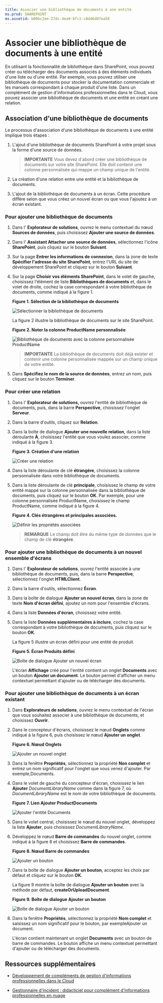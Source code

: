 ```yaml
---
title: Associer une bibliothèque de documents à une entité
ms.prod: SHAREPOINT
ms.assetid: b00bc2ee-27dc-4ea9-bfc2-c8d46d07ea58
---
```



# Associer une bibliothèque de documents à une entité
En utilisant la fonctionnalité de bibliothèque dans SharePoint, vous pouvez créer ou télécharger des documents associés à des éléments individuels d'une liste ou d'une entité. Par exemple, vous pouvez utiliser une bibliothèque de documents pour stocker la documentation commerciale et les manuels correspondant à chaque produit d'une liste. Dans un complément de gestion d'informations professionnelles dans le Cloud, vous pouvez associer une bibliothèque de documents et une entité en créant une relation.
## Association d'une bibliothèque de documents

Le processus d'association d'une bibliothèque de documents à une entité implique trois étapes :
  
    
    

1. L'ajout d'une bibliothèque de documents SharePoint à votre projet sous la forme d'une source de données.
    
    > **IMPORTANTE**
      > Vous devez d'abord créer une bibliothèque de documents sur votre site SharePoint. Elle doit contenir une colonne personnalisée qui mappe un champ unique de l'entité. 
2. La création d'une relation entre une entité et la bibliothèque de documents.
    
  
3. L'ajout de la bibliothèque de documents à un écran. Cette procédure diffère selon que vous créez un nouvel écran ou que vous l'ajoutez à un écran existant.
    
  

### Pour ajouter une bibliothèque de documents


1. Dans l' **Explorateur de solutions**, ouvrez le menu contextuel du nœud **Sources de données**, puis choisissez **Ajouter une source de données**.
    
  
2. Dans l' **Assistant Attacher une source de données**, sélectionnez l'icône **SharePoint**, puis cliquez sur le bouton **Suivant**.
    
  
3. Sur la page **Entrer les informations de connexion**, dans la zone de texte **Spécifier l'adresse du site SharePoint**, entrez l'URL du site de développement SharePoint et cliquez sur le bouton **Suivant**.
    
  
4. Sur la page **Choisir vos éléments SharePoint**, dans le volet de gauche, choisissez l'élément de liste **Bibliothèques de documents** et, dans le volet de droite, cochez la case correspondant à votre bibliothèque de documents, comme indiqué à la figure 1.
    
   **Figure 1. Sélection de la bibliothèque de documents**

  

     ![Sélectionner la bibliothèque de documents](images/CBADocLibrary.PNG)
  

    La figure 2 illustre la bibliothèque de documents sur le site SharePoint.
    

   **Figure 2. Noter la colonne ProductName personnalisée**

  

     ![Bibliothèque de documents avec la colonne personnalisée ProductName](images/CBADocLibrary2.PNG)
  

    
    > **IMPORTANTE**
      > La bibliothèque de documents doit déjà exister et contenir une colonne personnalisée mappée sur un champ unique de votre entité. 
5. Dans **Spécifiez le nom de la source de données**, entrez un nom, puis cliquez sur le bouton **Terminer**.
    
  

### Pour créer une relation


1. Dans l' **Explorateur de solutions**, ouvrez l'entité de bibliothèque de documents, puis, dans la barre **Perspective**, choisissez l'onglet **Serveur**.
    
  
2. Dans la barre d'outils, cliquez sur **Relation**.
    
  
3. Dans la boîte de dialogue **Ajouter une nouvelle relation**, dans la liste déroulante **À**, choisissez l'entité que vous voulez associer, comme indiqué à la figure 3.
    
   **Figure 3. Création d'une relation**

  

     ![Créer une relation](images/CBARelationship.PNG)
  

  

  
4. Dans la liste déroulante de clé **étrangère**, choisissez la colonne personnalisée dans votre bibliothèque de documents.
    
  
5. Dans la liste déroulante de clé **principale**, choisissez le champ de votre entité mappé sur la colonne personnalisée dans la bibliothèque de documents, puis cliquez sur le bouton **OK**. Par exemple, pour une colonne personnalisée ProductName, choisissez le champ ProductName, comme indiqué à la figure 4.
    
   **Figure 4. Clés étrangères et principales associées.**

  

     ![Définir les propriétés associées](images/CBARelationship2.PNG)
  

    
    > **REMARQUE**
      > Le champ doit être du même type de données que le champ de clé **étrangère**. 

### Pour ajouter une bibliothèque de documents à un nouvel ensemble d'écrans


1. Dans l' **Explorateur de solutions**, ouvrez l'entité associée à une bibliothèque de documents, puis, dans la barre **Perspective**, sélectionnez l'onglet **HTMLClient**.
    
  
2. Dans la barre d'outils, sélectionnez **Écran**.
    
  
3. Dans la boîte de dialogue **Ajouter un nouvel écran**, dans la zone de texte **Nom d'écran défini**, ajoutez un nom pour l'ensemble d'écrans.
    
  
4. Dans la liste **Données d'écran**, choisissez votre entité.
    
  
5. Dans la liste **Données supplémentaires à inclure**, cochez la case correspondant à votre bibliothèque de documents, puis cliquez sur le bouton **OK**.
    
    La figure 5 illustre un écran défini pour une entité de produit.
    

   **Figure 5. Écran Produits défini**

  

     ![Boîte de dialogue Ajouter un nouvel écran](images/CBAScreenSet.PNG)
  

    L'écran **Affichage** créé pour l'entité contient un onglet **Documents** avec un bouton **Ajouter un document**. Le bouton permet d'afficher un menu contextuel permettant d'ajouter ou de télécharger des documents.
    
  

### Pour ajouter une bibliothèque de documents à un écran existant


1. Dans **Explorateurs de solutions**, ouvrez le menu contextuel de l'écran que vous souhaitez associer à une bibliothèque de documents, et choisissez **Ouvrir**.
    
  
2. Dans le concepteur d'écrans, choisissez le nœud **Onglets** comme indiqué à la figure 6, puis choisissez le nœud **Ajouter un onglet**.
    
   **Figure 6. Nœud Onglets**

  

     ![Ajouter un nouvel onglet](images/CBAAddTab.PNG)
  

  

  
3. Dans la fenêtre **Propriétés**, sélectionnez la propriété **Non complet** et entrez un nom significatif pour l'onglet que vous venez d'ajouter. Par exemple,Documents.
    
  
4. Dans le volet de gauche du concepteur d'écran, choisissez le lien **Ajouter** _DocumentLibraryName_ comme dans la figure 7, où _DocumentLibraryName_ est le nom de votre bibliothèque de documents.
    
   **Figure 7. Lien Ajouter ProductDocuments**

  

     ![Ajouter l'entité Documents](images/CBAAddDoc.PNG)
  

  

  
5. Dans le volet central, choisissez le nœud du nouvel onglet, développez la liste **Ajouter**, puis choisissez  _DocumentLibraryName_.
    
  
6. Développez le nœud **Barre de commandes** du nouvel onglet, comme indiqué à la figure 8 et choisissez **Barre de commandes**.
    
   **Figure 8. Nœud Barre de commandes**

  

     ![Ajouter un bouton](images/CBAAddButton.PNG)
  

  

  
7. Dans la boîte de dialogue **Ajouter un bouton**, acceptez les choix par défaut et cliquez sur le bouton **OK**.
    
    La figure 9 montre la boîte de dialogue **Ajouter un bouton** avec la méthode par défaut, **createOrUploadDocument**.
    

   **Figure 9. Boîte de dialogue Ajouter un bouton**

  

     ![Boîte de dialogue Ajouter un bouton](images/CBAAddDialog.PNG)
  

  

  
8. Dans la fenêtre **Propriétés**, sélectionnez la propriété **Nom complet** et saisissez un nom significatif pour le bouton, par exempleAjouter un document.
    
    L'écran contient maintenant un onglet **Documents** avec un bouton de barre de commandes. Le bouton affiche un menu contextuel permettant d'ajouter ou de télécharger des documents.
    
  

## Ressources supplémentaires
<a name="bk_addresources"> </a>


-  [Développement de compléments de gestion d'informations professionnelles dans le Cloud](develop-cloud-business-add-ins.md)
    
  
-  [Gestionnaire d'incident : didacticiel pour complément d'informations professionnelles en nuage](incident-manager-a-cloud-business-add-in-tutorial.md)
    
  

